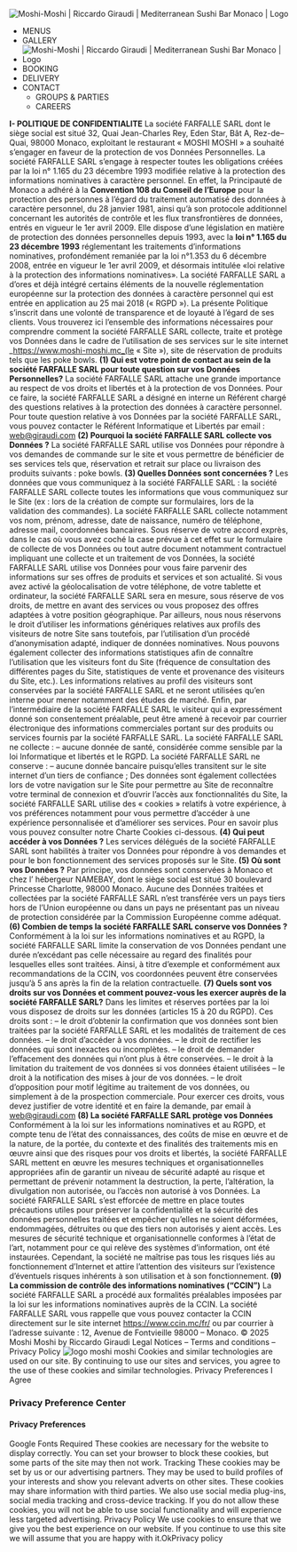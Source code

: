 ![Moshi-Moshi | Riccardo Giraudi | Mediterranean Sushi Bar Monaco | Logo](https://www.moshi-moshi.mc/wp-content/uploads/2016/05/logo-moshi-moshi-white-high.png)
  * MENUS
  * GALLERY
  * ![Moshi-Moshi | Riccardo Giraudi | Mediterranean Sushi Bar Monaco | Logo](https://www.moshi-moshi.mc/wp-content/uploads/2016/05/logo-moshi-moshi-white-high.png)
  * BOOKING
  * DELIVERY
  * CONTACT
    * GROUPS & PARTIES
    * CAREERS


**I- POLITIQUE DE CONFIDENTIALITE**
La société FARFALLE SARL dont le siège social est situé 32, Quai Jean-Charles Rey, Eden Star, Bât A, Rez-de–Quai, 98000 Monaco, exploitant le restaurant « MOSHI MOSHI » a souhaité s’engager en faveur de la protection de vos Données Personnelles. La société FARFALLE SARL s’engage à respecter toutes les obligations créées par la loi n° 1.165 du 23 décembre 1993 modifiée relative à la protection des informations nominatives à caractère personnel. En effet, la Principauté de Monaco a adhéré à la **Convention 108 du Conseil de l’Europe** pour la protection des personnes à l’égard du traitement automatisé des données à caractère personnel, du 28 janvier 1981, ainsi qu’à son protocole additionnel concernant les autorités de contrôle et les flux transfrontières de données, entrés en vigueur le 1er avril 2009.
Elle dispose d’une législation en matière de protection des données personnelles depuis 1993, avec la **loi n° 1.165 du 23 décembre 1993** réglementant les traitements d’informations nominatives, profondément remaniée par la loi n°1.353 du 6 décembre 2008, entrée en vigueur le 1er avril 2009, et désormais intitulée «loi relative à la protection des informations nominatives».
La société FARFALLE SARL a d’ores et déjà intégré certains éléments de la nouvelle réglementation européenne sur la protection des données à caractère personnel qui est entrée en application au 25 mai 2018 (« RGPD »).
La présente Politique s’inscrit dans une volonté de transparence et de loyauté à l’égard de ses clients.
Vous trouverez ici l’ensemble des informations nécessaires pour comprendre comment la société FARFALLE SARL collecte, traite et protège vos Données dans le cadre de l’utilisation de ses services sur le site internet _https://www.moshi-moshi.mc_(le « Site »), site de réservation de produits tels que les poke bowls.
**(1) Qui est votre point de contact au sein de la société FARFALLE SARL pour toute question sur vos Données Personnelles?**
La société FARFALLE SARL attache une grande importance au respect de vos droits et libertés et à la protection de vos Données. Pour ce faire, la société FARFALLE SARL a désigné en interne un Référent chargé des questions relatives à la protection des données à caractère personnel.
Pour toute question relative à vos Données par la société FARFALLE SARL, vous pouvez contacter le Référent Informatique et Libertés par email : web@giraudi.com
**(2) Pourquoi la société FARFALLE SARL collecte vos Données ?**
La société FARFALLE SARL utilise vos Données pour répondre à vos demandes de commande sur le site et vous permettre de bénéficier de ses services tels que, réservation et retrait sur place ou livraison des produits suivants : poke bowls.
**(3) Quelles Données sont concernées ?**
Les données que vous communiquez à la société FARFALLE SARL : la société FARFALLE SARL collecte toutes les informations que vous communiquez sur le Site (ex : lors de la création de compte sur formulaires, lors de la validation des commandes).
La société FARFALLE SARL collecte notamment vos nom, prénom, adresse, date de naissance, numéro de téléphone, adresse mail, coordonnées bancaires.
Sous réserve de votre accord exprès, dans le cas où vous avez coché la case prévue à cet effet sur le formulaire de collecte de vos Données ou tout autre document notamment contractuel impliquant une collecte et un traitement de vos Données, la société FARFALLE SARL utilise vos Données pour vous faire parvenir des informations sur ses offres de produits et services et son actualité.
Si vous avez activé la géolocalisation de votre téléphone, de votre tablette et ordinateur, la société FARFALLE SARL sera en mesure, sous réserve de vos droits, de mettre en avant des services ou vous proposez des offres adaptées à votre position géographique.
Par ailleurs, nous nous réservons le droit d’utiliser les informations génériques relatives aux profils des visiteurs de notre Site sans toutefois, par l’utilisation d’un procédé d’anonymisation adapté, indiquer de données nominatives.
Nous pouvons également collecter des informations statistiques afin de connaître l’utilisation que les visiteurs font du Site (fréquence de consultation des différentes pages du Site, statistiques de vente et provenance des visiteurs du Site, etc.).
Les informations relatives au profil des visiteurs sont conservées par la société FARFALLE SARL et ne seront utilisées qu’en interne pour mener notamment des études de marché.
Enfin, par l’intermédiaire de la société FARFALLE SARL le visiteur qui a expressément donné son consentement préalable, peut être amené à recevoir par courrier électronique des informations commerciales portant sur des produits ou services fournis par la société FARFALLE SARL.
La société FARFALLE SARL ne collecte :
– aucune donnée de santé, considérée comme sensible par la loi Informatique et libertés et le RGPD.
La société FARFALLE SARL ne conserve :
– aucune donnée bancaire puisqu’elles transitent sur le site internet d’un tiers de confiance ;
Des données sont également collectées lors de votre navigation sur le Site pour permettre au Site de reconnaître votre terminal de connexion et d’ouvrir l’accès aux fonctionnalités du Site, la société FARFALLE SARL utilise des « cookies » relatifs à votre expérience, à vos préférences notamment pour vous permettre d’accéder à une expérience personnalisée et d’améliorer ses services. Pour en savoir plus vous pouvez consulter notre Charte Cookies ci-dessous.
**(4) Qui peut accéder à vos Données ?**
Les services délégués de la société FARFALLE SARL sont habilités à traiter vos Données pour répondre à vos demandes et pour le bon fonctionnement des services proposés sur le Site.
**(5) Où sont vos Données ?**
Par principe, vos données sont conservées à Monaco et chez l’ hébergeur NAMEBAY, dont le siège social est situé 30 boulevard Princesse Charlotte, 98000 Monaco. Aucune des Données traitées et collectées par la société FARFALLE SARL n’est transférée vers un pays tiers hors de l’Union européenne ou dans un pays ne présentant pas un niveau de protection considérée par la Commission Européenne comme adéquat.
**(6) Combien de temps la société FARFALLE SARL conserve vos Données ?**
Conformément à la loi sur les informations nominatives et au RGPD, la société FARFALLE SARL limite la conservation de vos Données pendant une durée n’excédant pas celle nécessaire au regard des finalités pour lesquelles elles sont traitées.
Ainsi, à titre d’exemple et conformément aux recommandations de la CCIN, vos coordonnées peuvent être conservées jusqu’à 5 ans après la fin de la relation contractuelle.
**(7) Quels sont vos droits sur vos Données et comment pouvez-vous les exercer auprès de la société FARFALLE SARL?**
Dans les limites et réserves portées par la loi vous disposez de droits sur les données (articles 15 à 20 du RGPD). Ces droits sont :
– le droit d’obtenir la confirmation que vos données sont bien traitées par la société FARFALLE SARL et les modalités de traitement de ces données.
– le droit d’accéder à vos données.
– le droit de rectifier les données qui sont inexactes ou incomplètes.
– le droit de demander l’effacement des données qui n’ont plus à être conservées.
– le droit à la limitation du traitement de vos données si vos données étaient utilisées
– le droit à la notification des mises à jour de vos données.
– le droit d’opposition pour motif légitime au traitement de vos données, ou simplement à de la prospection commerciale.
Pour exercer ces droits, vous devez justifier de votre identité et en faire la demande, par email à web@giraudi.com
**(8) La société FARFALLE SARL protège vos Données**
Conformément à la loi sur les informations nominatives et au RGPD, et compte tenu de l’état des connaissances, des coûts de mise en œuvre et de la nature, de la portée, du contexte et des finalités des traitements mis en œuvre ainsi que des risques pour vos droits et libertés, la société FARFALLE SARL mettent en œuvre les mesures techniques et organisationnelles appropriées afin de garantir un niveau de sécurité adapté au risque et permettant de prévenir notamment la destruction, la perte, l’altération, la divulgation non autorisée, ou l’accès non autorisé à vos Données.
La société FARFALLE SARL s’est efforcée de mettre en place toutes précautions utiles pour préserver la confidentialité et la sécurité des données personnelles traitées et empêcher qu’elles ne soient déformées, endommagées, détruites ou que des tiers non autorisés y aient accès. Les mesures de sécurité technique et organisationnelle conformes à l’état de l’art, notamment pour ce qui relève des systèmes d’information, ont été instaurées. Cependant, la société ne maîtrise pas tous les risques liés au fonctionnement d’Internet et attire l’attention des visiteurs sur l’existence d’éventuels risques inhérents à son utilisation et à son fonctionnement.
**(9) La commission de contrôle des informations nominatives (“CCIN”)**
La société FARFALLE SARL a procédé aux formalités préalables imposées par la loi sur les informations nominatives auprès de la CCIN.
La société FARFALLE SARL vous rappelle que vous pouvez contacter la CCIN directement sur le site internet https://www.ccin.mc/fr/ ou par courrier à l’adresse suivante : 12, Avenue de Fontvieille 98000 – Monaco.
© 2025 Moshi Moshi by Riccardo Giraudi Legal Notices – Terms and conditions – Privacy Policy
![logo moshi moshi](https://www.moshi-moshi.mc/wp-content/uploads/2020/05/logo-moshi-moshiNC.png)
Cookies and similar technologies are used on our site. By continuing to use our sites and services, you agree to the use of these cookies and similar technologies. 
Privacy Preferences
I Agree
### Privacy Preference Center
#### Privacy Preferences
Google Fonts
Required
These cookies are necessary for the website to display correctly. You can set your browser to block these cookies, but some parts of the site may then not work.
Tracking
These cookies may be set by us or our advertising partners. They may be used to build profiles of your interests and show you relevant adverts on other sites. These cookies may share information with third parties. We also use social media plug-ins, social media tracking and cross-device tracking. If you do not allow these cookies, you will not be able to use social functionality and will experience less targeted advertising.
Privacy Policy
We use cookies to ensure that we give you the best experience on our website. If you continue to use this site we will assume that you are happy with it.OkPrivacy policy
